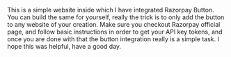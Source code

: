 This is a simple website inside which I have integrated Razorpay Button. You can build the same for yourself, really the trick is to only add the button to any website of your creation.
Make sure you checkout Razorpay official page, and follow basic instructions in order to get your API key tokens, and once you are done with that the button integration really is a simple task. 
I hope this was helpful, have a good day. 
